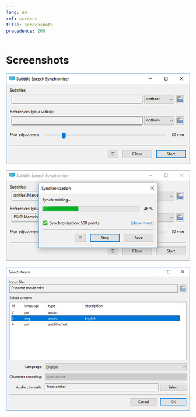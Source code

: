 ```yaml
---
lang: en
ref: screens
title: Screenshots
precedence: 200
---
```

# Screenshots
![screenshot 1](img/screen1.png)

![screenshot 2](img/screen2.png)

![screenshot 3](img/screen3.png)
